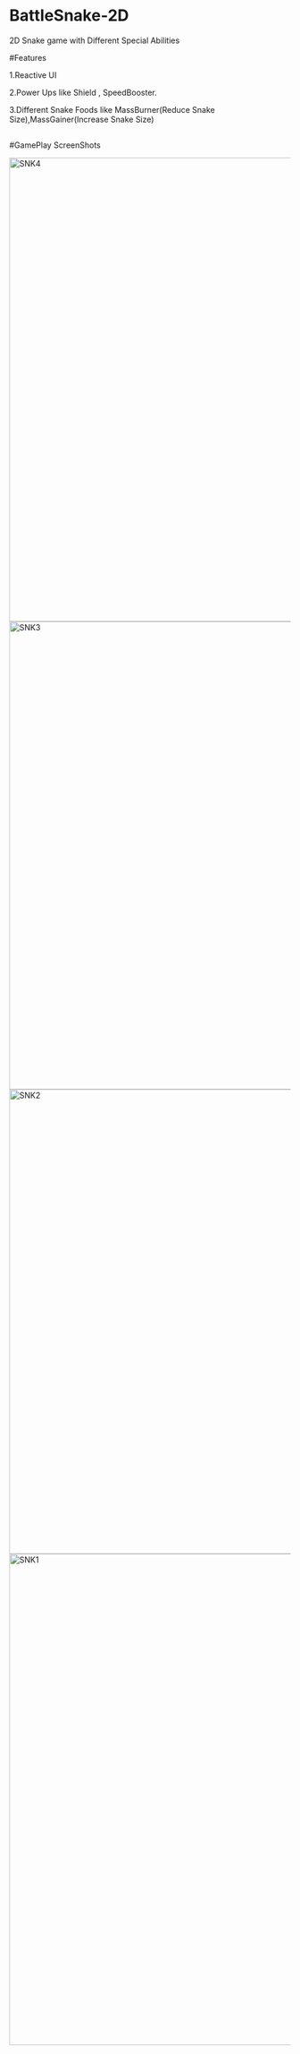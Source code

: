 # BattleSnake-2D
2D Snake game with Different Special Abilities


#Features

1.Reactive UI

2.Power Ups like Shield , SpeedBooster.

3.Different Snake Foods like MassBurner(Reduce Snake Size),MassGainer(Increase Snake Size)

##

#GamePlay ScreenShots

<img width="829" alt="SNK4" src="https://user-images.githubusercontent.com/93328047/163777556-e915fd89-b866-4bcc-90af-0610fb019cdc.png">
<img width="836" alt="SNK3" src="https://user-images.githubusercontent.com/93328047/163777573-c33b65ba-9503-4a88-88c6-bb715d46405c.png">
<img width="830" alt="SNK2" src="https://user-images.githubusercontent.com/93328047/163777585-b8952536-5f1b-48c3-9fa8-51144935e736.png">
<img width="878" alt="SNK1" src="https://user-images.githubusercontent.com/93328047/163777601-bc88ba0d-c875-4def-baf7-d5553b31a9f3.png">

